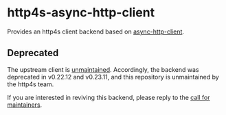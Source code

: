 # http4s-async-http-client

Provides an http4s client backend based on
[async-http-client][async-http-client].

## Deprecated

The upstream client is [unmaintained][unmaintained].  Accordingly, the
backend was deprecated in v0.22.12 and v0.23.11, and this repository is
unmaintained by the http4s team.

If you are interested in reviving this backend, please reply to the
[call for maintainers][call-for-maintainers].

[async-http-client]: https://github.com/AsyncHttpClient/async-http-client
[call-for-maintainers]: https://github.com/http4s/http4s-async-http-client/issues/6
[unmaintained]: https://github.com/AsyncHttpClient/async-http-client/commit/c959fa0483adb4a71fbccc5be94d8b6faa4f74be
